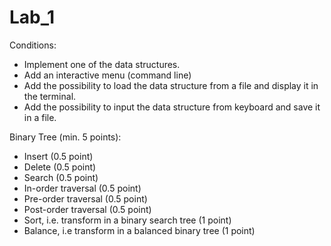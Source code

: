 # Lab_1

Conditions:

- Implement one of the data structures.
- Add an interactive menu (command line)
- Add the possibility to load the data structure from a file and display it in the terminal.
- Add the possibility to input the data structure from keyboard and save it in a file.

Binary Tree (min. 5 points):
- Insert (0.5 point)
- Delete (0.5 point)
- Search (0.5 point)
- In-order traversal (0.5 point)
- Pre-order traversal (0.5 point)
- Post-order traversal (0.5 point)
- Sort, i.e. transform in a binary search tree (1 point)
- Balance, i.e transform in a balanced binary tree (1 point)
